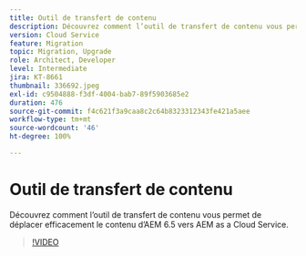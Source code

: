 ```yaml
---
title: Outil de transfert de contenu
description: Découvrez comment l’outil de transfert de contenu vous permet de déplacer efficacement le contenu d’AEM 6.5 vers AEM as a Cloud Service.
version: Cloud Service
feature: Migration
topic: Migration, Upgrade
role: Architect, Developer
level: Intermediate
jira: KT-8661
thumbnail: 336692.jpeg
exl-id: c9504888-f3df-4004-bab7-89f5903685e2
duration: 476
source-git-commit: f4c621f3a9caa8c2c64b8323312343fe421a5aee
workflow-type: tm+mt
source-wordcount: '46'
ht-degree: 100%

---
```


# Outil de transfert de contenu

Découvrez comment l’outil de transfert de contenu vous permet de déplacer efficacement le contenu d’AEM 6.5 vers AEM as a Cloud Service.

>[!VIDEO](https://video.tv.adobe.com/v/336692?quality=12&learn=on)
